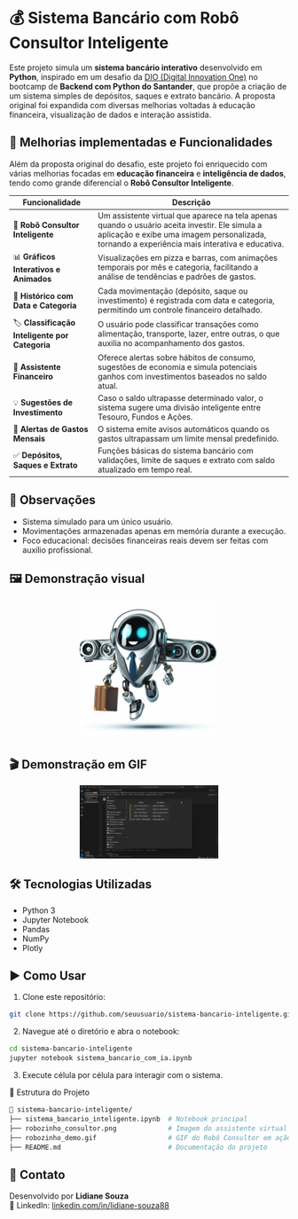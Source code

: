 # 💰 Sistema Bancário com Robô Consultor Inteligente

Este projeto simula um **sistema bancário interativo** desenvolvido em **Python**, inspirado em um desafio da [DIO (Digital Innovation One)](https://www.dio.me/) no bootcamp de **Backend com Python do Santander**, que propõe a criação de um sistema simples de depósitos, saques e extrato bancário. A proposta original foi expandida com diversas melhorias voltadas à educação financeira, visualização de dados e interação assistida.


## 🚀 Melhorias implementadas e Funcionalidades

Além da proposta original do desafio, este projeto foi enriquecido com várias melhorias focadas em **educação financeira** e **inteligência de dados**, tendo como grande diferencial o **Robô Consultor Inteligente**.

| Funcionalidade                      | Descrição |
|------------------------------------|-----------|
| 🤖 **Robô Consultor Inteligente**  | Um assistente virtual que aparece na tela apenas quando o usuário aceita investir. Ele simula a aplicação e exibe uma imagem personalizada, tornando a experiência mais interativa e educativa. |
| 📊 **Gráficos Interativos e Animados** | Visualizações em pizza e barras, com animações temporais por mês e categoria, facilitando a análise de tendências e padrões de gastos. |
| 📅 **Histórico com Data e Categoria** | Cada movimentação (depósito, saque ou investimento) é registrada com data e categoria, permitindo um controle financeiro detalhado. |
| 🏷️ **Classificação Inteligente por Categoria** | O usuário pode classificar transações como alimentação, transporte, lazer, entre outras, o que auxilia no acompanhamento dos gastos. |
| 🧠 **Assistente Financeiro** | Oferece alertas sobre hábitos de consumo, sugestões de economia e simula potenciais ganhos com investimentos baseados no saldo atual. |
| 💡 **Sugestões de Investimento** | Caso o saldo ultrapasse determinado valor, o sistema sugere uma divisão inteligente entre Tesouro, Fundos e Ações. |
| 🚨 **Alertas de Gastos Mensais** | O sistema emite avisos automáticos quando os gastos ultrapassam um limite mensal predefinido. |
| ✅ **Depósitos, Saques e Extrato** | Funções básicas do sistema bancário com validações, limite de saques e extrato com saldo atualizado em tempo real. |


## 📌 Observações
- Sistema simulado para um único usuário.
- Movimentações armazenadas apenas em memória durante a execução.
- Foco educacional: decisões financeiras reais devem ser feitas com auxílio profissional.

## 🖼️ Demonstração visual

<p align="center">
  <img src="robozinho_consultor.png" alt="Robô Consultor Inteligente" width="250" />
</p>

## 🎬 Demonstração em GIF

<p align="center">
  <img src="robozinho_demo.gif" alt="Demonstração do Robô Consultor" width="250" />
</p>

## 🛠️ Tecnologias Utilizadas

- Python 3
- Jupyter Notebook
- Pandas
- NumPy
- Plotly

## ▶️ Como Usar

1. Clone este repositório:

```bash
git clone https://github.com/seuusuario/sistema-bancario-inteligente.git
```

2. Navegue até o diretório e abra o notebook:

```bash
cd sistema-bancario-inteligente
jupyter notebook sistema_bancario_com_ia.ipynb
```

3. Execute célula por célula para interagir com o sistema.


📂 Estrutura do Projeto

```bash
📁 sistema-bancario-inteligente/
├── sistema_bancario_inteligente.ipynb  # Notebook principal
├── robozinho_consultor.png             # Imagem do assistente virtual
├── robozinho_demo.gif                  # GIF do Robô Consultor em ação
├── README.md                           # Documentação do projeto
```

## 📧 Contato

Desenvolvido por **Lidiane Souza**  
🔗 LinkedIn: [linkedin.com/in/lidiane-souza88](https://linkedin.com/in/lidiane-souza88)



